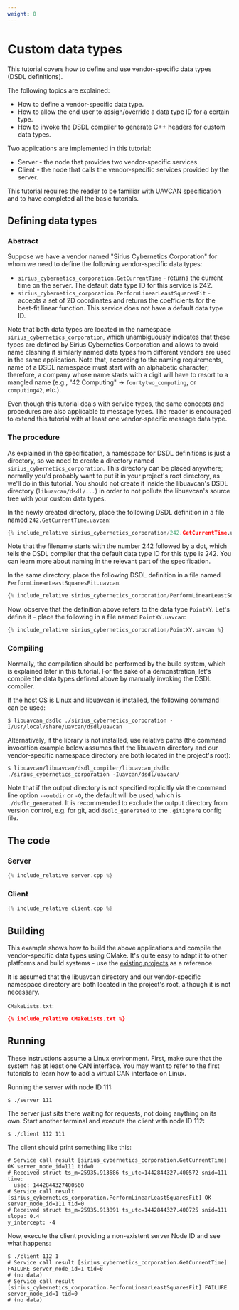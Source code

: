 ```yaml
---
weight: 0
---
```


# Custom data types

This tutorial covers how to define and use vendor-specific data types (DSDL definitions).

The following topics are explained:

* How to define a vendor-specific data type.
* How to allow the end user to assign/override a data type ID for a certain type.
* How to invoke the DSDL compiler to generate C++ headers for custom data types.

Two applications are implemented in this tutorial:

* Server - the node that provides two vendor-specific services.
* Client - the node that calls the vendor-specific services provided by the server.

This tutorial requires the reader to be familiar with UAVCAN specification and
to have completed all the basic tutorials.

## Defining data types

### Abstract

Suppose we have a vendor named "Sirius Cybernetics Corporation" for whom
we need to define the following vendor-specific data types:

* `sirius_cybernetics_corporation.GetCurrentTime` - returns the current time on the server.
The default data type ID for this service is 242.
* `sirius_cybernetics_corporation.PerformLinearLeastSquaresFit` -
accepts a set of 2D coordinates and returns the coefficients for the best-fit linear function.
This service does not have a default data type ID.

Note that both data types are located in the namespace `sirius_cybernetics_corporation`,
which unambiguously indicates that these types are defined by Sirius Cybernetics Corporation and
allows to avoid name clashing if similarly named data types from different vendors are used in the same application.
Note that, according to the naming requirements, name of a DSDL namespace must start with an alphabetic character;
therefore, a company whose name starts with a digit will have to resort to a mangled name
(e.g., "42 Computing" &rarr; `fourtytwo_computing`, or `computing42`, etc.).

Even though this tutorial deals with service types,
the same concepts and procedures are also applicable to message types.
The reader is encouraged to extend this tutorial with at least one vendor-specific message data type.

### The procedure

As explained in the specification, a namespace for DSDL definitions is just a directory,
so we need to create a directory named `sirius_cybernetics_corporation`.
This directory can be placed anywhere; normally you'd probably want to put it in your project's root directory,
as we'll do in this tutorial.
You should not create it inside the libuavcan's DSDL directory (`libuavcan/dsdl/...`)
in order to not pollute the libuavcan's source tree with your custom data types.

In the newly created directory, place the following DSDL definition in a file named `242.GetCurrentTime.uavcan`:

```python
{% include_relative sirius_cybernetics_corporation/242.GetCurrentTime.uavcan %}
```

Note that the filename starts with the number 242 followed by a dot,
which tells the DSDL compiler that the default data type ID for this type is 242.
You can learn more about naming in the relevant part of the specification.

In the same directory, place the following DSDL definition in a file named `PerformLinearLeastSquaresFit.uavcan`:

```python
{% include_relative sirius_cybernetics_corporation/PerformLinearLeastSquaresFit.uavcan %}
```

Now, observe that the definition above refers to the data type `PointXY`.
Let's define it - place the following in a file named `PointXY.uavcan`:

```python
{% include_relative sirius_cybernetics_corporation/PointXY.uavcan %}
```

### Compiling

Normally, the compilation should be performed by the build system, which is explained later in this tutorial.
For the sake of a demonstration, let's compile the data types defined above by manually invoking the DSDL compiler.

If the host OS is Linux and libuavcan is installed, the following command can be used:

    $ libuavcan_dsdlc ./sirius_cybernetics_corporation -I/usr/local/share/uavcan/dsdl/uavcan

Alternatively, if the library is not installed, use relative paths
(the command invocation example below assumes that the libuavcan directory and
our vendor-specific namespace directory are both located in the project's root):

    $ libuavcan/libuavcan/dsdl_compiler/libuavcan_dsdlc ./sirius_cybernetics_corporation -Iuavcan/dsdl/uavcan/

Note that if the output directory is not specified explicitly via the command line option `--outdir` or `-O`,
the default will be used, which is `./dsdlc_generated`.
It is recommended to exclude the output directory from version control,
e.g. for git, add `dsdlc_generated` to the `.gitignore` config file.

## The code

### Server

```cpp
{% include_relative server.cpp %}
```

### Client

```cpp
{% include_relative client.cpp %}
```

## Building

This example shows how to build the above applications and compile the vendor-specific data types using CMake.
It's quite easy to adapt it to other platforms and build systems - use the
[existing projects](https://www.google.com/?q=site%3Agithub.com%20%2B%22uavcan%22%20%22Makefile%22) as a reference.

It is assumed that the libuavcan directory and our vendor-specific namespace directory are both located
in the project's root, although it is not necessary.

`CMakeLists.txt`:

```cmake
{% include_relative CMakeLists.txt %}
```

## Running

These instructions assume a Linux environment.
First, make sure that the system has at least one CAN interface.
You may want to refer to the first tutorials to learn how to add a virtual CAN interface on Linux.

Running the server with node ID 111:

    $ ./server 111

The server just sits there waiting for requests, not doing anything on its own.
Start another terminal and execute the client with node ID 112:

    $ ./client 112 111

The client should print something like this:

```
# Service call result [sirius_cybernetics_corporation.GetCurrentTime] OK server_node_id=111 tid=0
# Received struct ts_m=25935.913686 ts_utc=1442844327.400572 snid=111
time:
  usec: 1442844327400560
# Service call result [sirius_cybernetics_corporation.PerformLinearLeastSquaresFit] OK server_node_id=111 tid=0
# Received struct ts_m=25935.913891 ts_utc=1442844327.400725 snid=111
slope: 0.4
y_intercept: -4

```

Now, execute the client providing a non-existent server Node ID and see what happens:

```
$ ./client 112 1
# Service call result [sirius_cybernetics_corporation.GetCurrentTime] FAILURE server_node_id=1 tid=0
# (no data)
# Service call result [sirius_cybernetics_corporation.PerformLinearLeastSquaresFit] FAILURE server_node_id=1 tid=0
# (no data)
```
